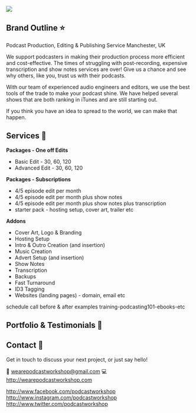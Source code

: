 ![](https://paper-attachments.dropbox.com/s_A00291BB09D83984B6CF3CFD2BA63A9A3E4DBFCD539346C3DCF78B3A3AEF9EAA_1582034905962_new2+copy.png)

## Brand Outline ⭐ 

Podcast Production, Editing & Publishing Service
Manchester, UK

We support podcasters in making their production process more efficient and cost-effective. The times of struggling with post-recording, expensive transcription and show notes services are over! Give us a chance and see why others, like you, trust us with their podcasts.

With our team of experienced audio engineers and editors, we use the best tools of the trade to make your podcast shine. We have helped several shows that are both ranking in iTunes and are still starting out.

If you think you have an idea to spread to the world, we can make that happen.

## Services 🎵 

**Packages - One off Edits**

- Basic Edit - 30, 60, 120
- Advanced Edit - 30, 60, 120

**Packages - Subscriptions**

- 4/5 episode edit per month
- 4/5 episode edit per month plus show notes
- 4/5 episode edit per month plus show notes plus transcription
- starter pack - hosting setup, cover art, trailer etc

**Addons**

- Cover Art, Logo & Branding
- Hosting Setup
- Intro & Outro Creation (and insertion)
- Music Creation
- Advert Setup (and insertion)
- Show Notes
- Transcription
- Backups
- Fast Turnaround
- ID3 Tagging
- Websites (landing pages) - domain, email etc


schedule call
before & after examples
training-podcasting101-ebooks-etc

## Portfolio & Testimonials 📕 

## Contact 👋 

Get in touch to discuss your next project, or just say hello!

📧 [wearepodcastworkshop@gmail.com](mailto:%77%65%61%72%65%70%6f%64%63%61%73%74%77%6f%72%6b%73%68%6f%70%40%67%6d%61%69%6c%2e%63%6f%6d)
💻http://wearepodcastworkshop.com


http://www.facebook.com/podcastworkshop
http://www.instagram.com/podcastworkshop
http://www.twitter.com/podcastworkshop

